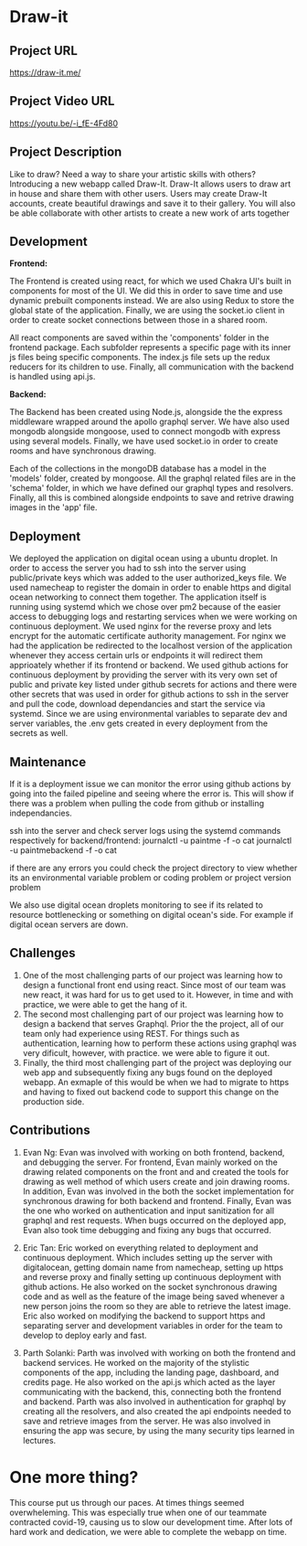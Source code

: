 # Draw-it

## Project URL

https://draw-it.me/

## Project Video URL 

https://youtu.be/-i_fE-4Fd80

## Project Description

Like to draw? Need a way to share your artistic skills with others? Introducing a new webapp called Draw-It. Draw-It allows users to draw art in house and share them with other users. Users may create Draw-It accounts, create beautiful drawings and save it to their gallery. You will also be able collaborate with other artists to create a new work of arts together

## Development

**Frontend:**

The Frontend is created using react, for which we used Chakra UI's built in components for most of the UI. We did this in order to save time and use dynamic prebuilt components instead. We are also using Redux to store the global state of the application. Finally, we are using the socket.io client in order to create socket connections between those in a shared room.

All react components are saved within the 'components' folder in the frontend package. Each subfolder represents a specific page with its inner js files being specific components. The index.js file sets up the redux reducers for its children to use. Finally, all communication with the backend is handled using api.js.

**Backend:**

The Backend has been created using Node.js, alongside the the express middleware wrapped around the apollo graphql server. We have also used mongodb alongside mongoose, used to connect mongodb with express using several models. Finally, we have used socket.io in order to create rooms and have synchronous drawing.

Each of the collections in the mongoDB database has a model in the 'models' folder, created by mongoose. All the graphql related files are in the 'schema' folder, in which we have defined our graphql types and resolvers. Finally, all this is combined alongside endpoints to save and retrive drawing images in the 'app' file.

## Deployment

We deployed the application on digital ocean using a ubuntu droplet. In order to access the server you had to ssh into the server using public/private keys which 
was added to the user authorized_keys file. We used namecheap to register the domain in order to enable https and digital ocean networking to connect them together.
The application itself is running using systemd which we chose over pm2 because of the easier access to debugging logs and restarting services
when we were working on continuous deployment. We used nginx for the reverse proxy and lets encrypt for the automatic certificate authority management. For nginx we had the application
be redirected to the localhost version of the application whenever they access certain urls or endpoints it will redirect them apprioately whether if its frontend or backend. We used
github actions for continuous deployment by providing the server with its very own set of public and private key listed under github secrets for actions and there were other secrets
that was used in order for github actions to ssh in the server and pull the code, download dependancies and start the service via systemd. Since we are using environmental variables
to separate dev and server variables, the .env gets created in every deployment from the secrets as well.

## Maintenance

If it is a deployment issue we can monitor the error using github actions by going into the failed pipeline and seeing where the error is. 
This will show if there was a problem when pulling the code from github or installing independancies.

ssh into the server and check server logs using the systemd commands respectively for backend/frontend:
journalctl -u paintme -f -o cat
journalctl -u paintmebackend -f -o cat

if there are any errors you could check the project directory to view whether its an environmental variable problem or coding problem or project version problem

We also use digital ocean droplets monitoring to see if its related to resource bottlenecking or something on digital ocean's side. For example if digital ocean servers are down.


## Challenges

1. One of the most challenging parts of our project was learning how to design a functional front end using react. Since most of our team was new
   react, it was hard for us to get used to it. However, in time and with practice, we were able to get the hang of it.
2. The second most challenging part of our project was learning how to design a backend that serves Graphql. Prior the the project, all of our team 
   only had experience using REST. For things such as authentication, learning how to perform these actions using graphql was very dificult, however, with practice.
   we were able to figure it out.
3. Finally, the third most challenging part of the project was deploying our web app and subsequently fixing any bugs found on the deployed webapp. An exmaple of this
   would be when we had to migrate to https and having to fixed out backend code to support this change on the production side.

## Contributions

1. Evan Ng:
   Evan was involved with working on both frontend, backend, and debugging the server. For frontend, Evan mainly worked on the drawing related components on
   the front and and created the tools for drawing as well method of which users create and join drawing rooms. In addition, Evan was involved in the both the
   socket implementation for synchronous drawing for both backend and frontend. Finally, Evan was the one who worked on authentication and input sanitization
   for all graphql and rest requests. When bugs occurred on the deployed app, Evan also took time debugging and fixing any bugs that occurred. 

2. Eric Tan:
   Eric worked on everything related to deployment and continuous deployment. Which includes setting up the server with digitalocean, getting domain name from
   namecheap, setting up https and reverse proxy and finally setting up continuous deployment with github actions. He also worked on the socket synchronous drawing
   code and as well as the feature of the image being saved whenever a new person joins the room so they are able to retrieve the latest image. Eric also worked on
   modifying the backend to support https and separating server and development variables in order for the team to develop to deploy early and fast.

3. Parth Solanki:
   Parth was involved with working on both the frontend and backend services. He worked on the majority of the stylistic components of the app, 
   including the landing page, dashboard, and credits page. He also worked on the api.js which acted as the layer communicating with the backend, this, 
   connecting both the frontend and backend. Parth was also involved in authentication for graphql by creating all the resolvers, and also created the api endpoints 
   needed to save and retrieve images from the server. He was also involved in ensuring the app was secure, by using the many security tips learned in lectures. 




# One more thing? 
This course put us through our paces. At times things seemed overwheleming. This was especially true when one of our teammate contracted covid-19, causing us to slow our development time. After lots of hard work and dedication, we were able to complete the webapp on time.
